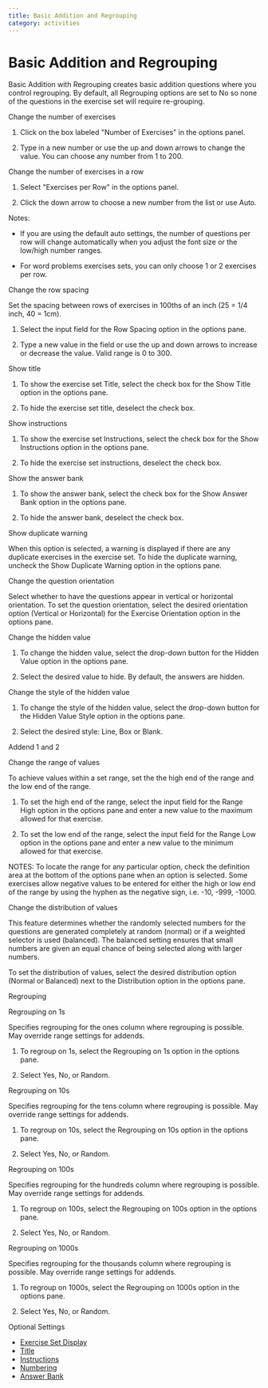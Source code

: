 ```yaml
---
title: Basic Addition and Regrouping
category: activities
---
```


# Basic Addition and Regrouping

Basic Addition with Regrouping creates basic addition questions where you control regrouping. By default, all Regrouping options are set to No so none of the questions in the exercise set will require re-grouping.

Change the number of exercises

1. Click on the box labeled "Number of Exercises" in the options panel.

2. Type in a new number or use the up and down arrows to change the value. You can choose any number from 1 to 200.

Change the number of exercises in a row

1. Select "Exercises per Row" in the options panel.

2. Click the down arrow to choose a new number from the list or use Auto.

Notes:

- If you are using the default auto settings, the number of questions per row will change automatically when you adjust the font size or the low/high number ranges.

- For word problems exercises sets, you can only choose 1 or 2 exercises per row.

Change the row spacing

Set the spacing between rows of exercises in 100ths of an inch (25 = 1/4 inch, 40 = 1cm).

1. Select the input field for the Row Spacing option in the options pane.

2. Type a new value in the field or use the up and down arrows to increase or decrease the value. Valid range is 0 to 300.

Show title

1. To show the exercise set Title, select the check box for the Show Title option in the options pane.

2. To hide the exercise set title, deselect the check box.

Show instructions

1. To show the exercise set Instructions, select the check box for the Show Instructions option in the options pane.

2. To hide the exercise set instructions, deselect the check box.

Show the answer bank

1. To show the answer bank, select the check box for the Show Answer Bank option in the options pane.

2. To hide the answer bank, deselect the check box.

Show duplicate warning

When this option is selected, a warning is displayed if there are any duplicate exercises in the exercise set. To hide the duplicate warning, uncheck the Show Duplicate Warning option in the options pane.

Change the question orientation

Select whether to have the questions appear in vertical or horizontal orientation. To set the question orientation, select the desired orientation option (Vertical or Horizontal) for the Exercise Orientation option in the options pane.

Change the hidden value

1. To change the hidden value, select the drop-down button for the Hidden Value option in the options pane.

2. Select the desired value to hide. By default, the answers are hidden.

Change the style of the hidden value

1. To change the style of the hidden value, select the drop-down button for the Hidden Value Style option in the options pane.

2. Select the desired style: Line, Box or Blank.

Addend 1 and 2

Change the range of values

To achieve values within a set range, set the the high end of the range and the low end of the range.

1. To set the high end of the range, select the input field for the Range High option in the options pane and enter a new value to the maximum allowed for that exercise.

2. To set the low end of the range, select the input field for the Range Low option in the options pane and enter a new value to the minimum allowed for that exercise.

NOTES: To locate the range for any particular option, check the definition area at the bottom of the options pane when an option is selected. Some exercises allow negative values to be entered for either the high or low end of the range by using the hyphen as the negative sign, i.e. -10, -999, -1000.

Change the distribution of values

This feature determines whether the randomly selected numbers for the questions are generated completely at random (normal) or if a weighted selector is used (balanced). The balanced setting ensures that small numbers are given an equal chance of being selected along with larger numbers.

To set the distribution of values, select the desired distribution option (Normal or Balanced) next to the Distribution option in the options pane.

Regrouping

Regrouping on 1s

Specifies regrouping for the ones column where regrouping is possible. May override range settings for addends.

1. To regroup on 1s, select the Regrouping on 1s option in the options pane.

2. Select Yes, No, or Random.

Regrouping on 10s

Specifies regrouping for the tens column where regrouping is possible. May override range settings for addends.

1. To regroup on 10s, select the Regrouping on 10s option in the options pane.

2. Select Yes, No, or Random.

Regrouping on 100s

Specifies regrouping for the hundreds column where regrouping is possible. May override range settings for addends.

1. To regroup on 100s, select the Regrouping on 100s option in the options pane.

2. Select Yes, No, or Random.

Regrouping on 1000s

Specifies regrouping for the thousands column where regrouping is possible. May override range settings for addends.

1. To regroup on 1000s, select the Regrouping on 1000s option in the options pane.

2. Select Yes, No, or Random.

Optional Settings

- [Exercise Set Display](../../options/exercise-set-display-options.md)
- [Title](../../options/title-display-options.md)
- [Instructions](../../options/instructions-display-options.md)
- [Numbering](../../options/numbering-display-options.md)
- [Answer Bank](../../options/answer-bank-display-options.md)